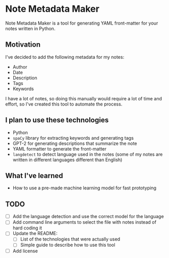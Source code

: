 # Note Metadata Maker

Note Metadata Maker is a tool for generating YAML front-matter for your notes written in Python.

## Motivation

I've decided to add the following metadata for my notes:
- Author
- Date
- Description
- Tags
- Keywords

I have a lot of notes, so doing this manually would require a lot of time and effort, so I've created this tool to automate the process.

## I plan to use these technologies

- Python
- `spaCy` library for extracting keywords and generating tags
- GPT-2 for generating descriptions that summarize the note 
- YAML formatter to generate the front-matter
- `langdetect` to detect language used in the notes (some of my notes are written in different languages different than English)

## What I've learned

- How to use a pre-made machine learning model for fast prototyping

## TODO

- [ ] Add the language detection and use the correct model for the language
- [ ] Add command line arguments to select the file with notes instead of hard coding it
- [ ] Update the README:
  - [ ] List of the technologies that were actually used
  - [ ] Simple guide to describe how to use this tool
- [ ] Add license
